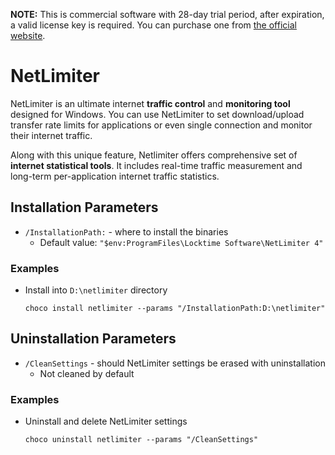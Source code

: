 

**NOTE:** This is commercial software with 28-day trial period, after expiration, a valid license key is required. You can purchase one from [the official website](https://www.netlimiter.com/buy).

# NetLimiter
NetLimiter is an ultimate internet **traffic control** and **monitoring tool** designed for Windows. You can use NetLimiter to set download/upload transfer rate limits for applications or even single connection and monitor their internet traffic.

Along with this unique feature, Netlimiter offers comprehensive set of **internet statistical tools**. It includes real-time traffic measurement and long-term per-application internet traffic statistics. 

## Installation Parameters
* `/InstallationPath:` - where to install the binaries
  - Default value: `"$env:ProgramFiles\Locktime Software\NetLimiter 4"`

### Examples
* Install into `D:\netlimiter` directory
  ```
  choco install netlimiter --params "/InstallationPath:D:\netlimiter"
  ```

## Uninstallation Parameters
* `/CleanSettings` - should NetLimiter settings be erased with uninstallation
  - Not cleaned by default

### Examples
* Uninstall and delete NetLimiter settings
  ```
  choco uninstall netlimiter --params "/CleanSettings"
  ```